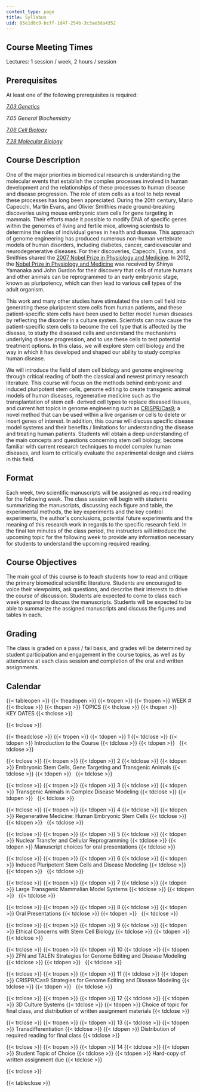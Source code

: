 ```yaml
---
content_type: page
title: Syllabus
uid: 85e1d0c9-bcff-1d4f-254b-3c3ae3da4352
---
```


Course Meeting Times
--------------------

Lectures: 1 session / week, 2 hours / session

Prerequisites
-------------

At least one of the following prerequisites is required:

[_7.03 Genetics_](/courses/7-03-genetics-fall-2004)

_7.05 General Biochemistry_

[_7.06 Cell Biology_](/courses/7-06-cell-biology-spring-2007)

[_7.28 Molecular Biology_](/courses/7-28-molecular-biology-spring-2005)

Course Description
------------------

One of the major priorities in biomedical research is understanding the molecular events that establish the complex processes involved in human development and the relationships of these processes to human disease and disease progression. The role of stem cells as a tool to help reveal these processes has long been appreciated. During the 20th century, Mario Capecchi, Martin Evans, and Olivier Smithies made ground-breaking discoveries using mouse embryonic stem cells for gene targeting in mammals. Their efforts made it possible to modify DNA of specific genes within the genomes of living and fertile mice, allowing scientists to determine the roles of individual genes in health and disease. This approach of genome engineering has produced numerous non-human vertebrate models of human disorders, including diabetes, cancer, cardiovascular and neurodegenerative diseases. For their discoveries, Capecchi, Evans, and Smithies shared the [2007 Nobel Prize in Physiology and Medicine](http://www.nobelprize.org/nobel_prizes/medicine/laureates/2007/). In 2012, the [Nobel Prize in Physiology and Medicine](http://www.nobelprize.org/nobel_prizes/medicine/laureates/2012/press.html) was received by Shinya Yamanaka and John Gurdon for their discovery that cells of mature humans and other animals can be reprogrammed to an early embryonic stage, known as pluripotency, which can then lead to various cell types of the adult organism.

This work and many other studies have stimulated the stem cell field into generating these pluripotent stem cells from human patients, and these patient-specific stem cells have been used to better model human diseases by reflecting the disorder in a culture system. Scientists can now cause the patient-specific stem cells to become the cell type that is affected by the disease, to study the diseased cells and understand the mechanisms underlying disease progression, and to use these cells to test potential treatment options. In this class, we will explore stem cell biology and the way in which it has developed and shaped our ability to study complex human disease.

We will introduce the field of stem cell biology and genome engineering through critical reading of both the classical and newest primary research literature. This course will focus on the methods behind embryonic and induced pluripotent stem cells, genome editing to create transgenic animal models of human diseases, regenerative medicine such as the transplantation of stem cell- derived cell types to replace diseased tissues, and current hot topics in genome engineering such as [CRISPR/Cas9](http://en.wikipedia.org/wiki/CRISPR); a novel method that can be used within a live organism or cells to delete or insert genes of interest. In addition, this course will discuss specific disease model systems and their benefits / limitations for understanding the disease and treating human patients. Students will obtain a deep understanding of the main concepts and questions concerning stem cell biology, become familiar with current research techniques to model complex human diseases, and learn to critically evaluate the experimental design and claims in this field.

Format
------

Each week, two scientific manuscripts will be assigned as required reading for the following week. The class session will begin with students summarizing the manuscripts, discussing each figure and table, the experimental methods, the key experiments and the key control experiments, the author's conclusions, potential future experiments and the meaning of this research work in regards to the specific research field. In the final ten minutes of the class period, the instructors will introduce the upcoming topic for the following week to provide any information necessary for students to understand the upcoming required reading.

Course Objectives
-----------------

The main goal of this course is to teach students how to read and critique the primary biomedical scientific literature. Students are encouraged to voice their viewpoints, ask questions, and describe their interests to drive the course of discussion. Students are expected to come to class each week prepared to discuss the manuscripts. Students will be expected to be able to summarize the assigned manuscripts and discuss the figures and tables in each.

Grading
-------

The class is graded on a pass / fail basis, and grades will be determined by student participation and engagement in the course topics, as well as by attendance at each class session and completion of the oral and written assignments.

Calendar
--------

{{< tableopen >}}
{{< theadopen >}}
{{< tropen >}}
{{< thopen >}}
WEEK #
{{< thclose >}}
{{< thopen >}}
TOPICS
{{< thclose >}}
{{< thopen >}}
KEY DATES
{{< thclose >}}

{{< trclose >}}

{{< theadclose >}}
{{< tropen >}}
{{< tdopen >}}
1
{{< tdclose >}}
{{< tdopen >}}
Introduction to the Course
{{< tdclose >}}
{{< tdopen >}}
 
{{< tdclose >}}

{{< trclose >}}
{{< tropen >}}
{{< tdopen >}}
2
{{< tdclose >}}
{{< tdopen >}}
Embryonic Stem Cells, Gene Targeting and Transgenic Animals
{{< tdclose >}}
{{< tdopen >}}
 
{{< tdclose >}}

{{< trclose >}}
{{< tropen >}}
{{< tdopen >}}
3
{{< tdclose >}}
{{< tdopen >}}
Transgenic Animals in Complex Disease Modeling
{{< tdclose >}}
{{< tdopen >}}
 
{{< tdclose >}}

{{< trclose >}}
{{< tropen >}}
{{< tdopen >}}
4
{{< tdclose >}}
{{< tdopen >}}
Regenerative Medicine: Human Embryonic Stem Cells
{{< tdclose >}}
{{< tdopen >}}
 
{{< tdclose >}}

{{< trclose >}}
{{< tropen >}}
{{< tdopen >}}
5
{{< tdclose >}}
{{< tdopen >}}
Nuclear Transfer and Cellular Reprogramming
{{< tdclose >}}
{{< tdopen >}}
Manuscript choices for oral presentations
{{< tdclose >}}

{{< trclose >}}
{{< tropen >}}
{{< tdopen >}}
6
{{< tdclose >}}
{{< tdopen >}}
Induced Pluripotent Stem Cells and Disease Modeling
{{< tdclose >}}
{{< tdopen >}}
 
{{< tdclose >}}

{{< trclose >}}
{{< tropen >}}
{{< tdopen >}}
7
{{< tdclose >}}
{{< tdopen >}}
Large Transgenic Mammalian Model Systems
{{< tdclose >}}
{{< tdopen >}}
 
{{< tdclose >}}

{{< trclose >}}
{{< tropen >}}
{{< tdopen >}}
8
{{< tdclose >}}
{{< tdopen >}}
Oral Presentations
{{< tdclose >}}
{{< tdopen >}}
 
{{< tdclose >}}

{{< trclose >}}
{{< tropen >}}
{{< tdopen >}}
9
{{< tdclose >}}
{{< tdopen >}}
Ethical Concerns with Stem Cell Biology
{{< tdclose >}}
{{< tdopen >}}
 
{{< tdclose >}}

{{< trclose >}}
{{< tropen >}}
{{< tdopen >}}
10
{{< tdclose >}}
{{< tdopen >}}
ZFN and TALEN Strategies for Genome Editing and Disease Modeling
{{< tdclose >}}
{{< tdopen >}}
 
{{< tdclose >}}

{{< trclose >}}
{{< tropen >}}
{{< tdopen >}}
11
{{< tdclose >}}
{{< tdopen >}}
CRISPR/Cas9 Strategies for Genome Editing and Disease Modeling
{{< tdclose >}}
{{< tdopen >}}
 
{{< tdclose >}}

{{< trclose >}}
{{< tropen >}}
{{< tdopen >}}
12
{{< tdclose >}}
{{< tdopen >}}
3D Culture Systems
{{< tdclose >}}
{{< tdopen >}}
Choice of topic for final class, and distribution of written assignment materials
{{< tdclose >}}

{{< trclose >}}
{{< tropen >}}
{{< tdopen >}}
13
{{< tdclose >}}
{{< tdopen >}}
Transdifferentiation
{{< tdclose >}}
{{< tdopen >}}
Distribution of required reading for final class
{{< tdclose >}}

{{< trclose >}}
{{< tropen >}}
{{< tdopen >}}
14
{{< tdclose >}}
{{< tdopen >}}
Student Topic of Choice
{{< tdclose >}}
{{< tdopen >}}
Hard-copy of written assignment due
{{< tdclose >}}

{{< trclose >}}

{{< tableclose >}}